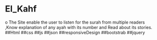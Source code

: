 # El_Kahf                                         
o	The Site enable the user to listen for the surah from multiple readers ,Know explanation of any ayah with its number and Read about its stories.
##Html
##css
##js
##json
##responsiveDesign
##bootstrab
##jquery     
